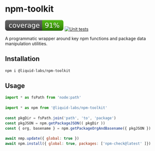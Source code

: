 # npm-toolkit
[![coverage: 91%](./.readme-assets/coverage.svg)](https://github.com/liquid-labs/npm-toolkit/pulls?q=is%3Apr+is%3Aclosed) [![Unit tests](https://github.com/liquid-labs/npm-toolkit/actions/workflows/unit-tests-node.yaml/badge.svg)](https://github.com/liquid-labs/npm-toolkit/actions/workflows/unit-tests-node.yaml)

A programmatic wrapper around key npm functions and package data manipulation utilities.

## Installation

```bash
npm i @liquid-labs/npm-toolkit
```

## Usage

```javascript
import * as fsPath from 'node:path'

import * as npm from '@liquid-labs/npm-toolkit'

const pkgDir = fsPath.join('path', 'to', 'package')
const pkgJSON = npm.getPackageJSON(( pkgDir ))
const { org, basename } = npm.getPackageOrgAndBasename({ pkgJSON })

await nmp.update({ global: true })
await npm.install({ global: true, packages: ['npm-check@latest' ]})
```
